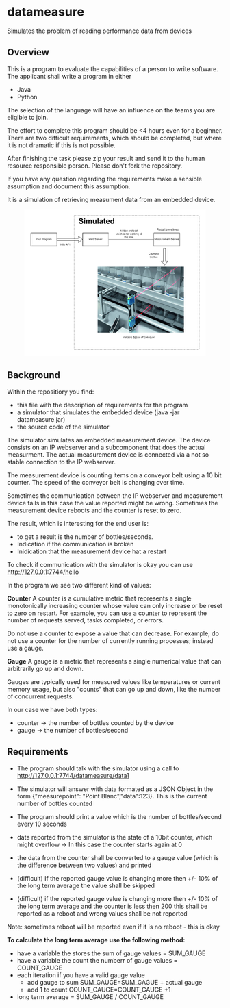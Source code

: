 # datameasure
Simulates the problem of reading performance data from devices


## Overview

This is a program to evaluate the capabilities of a person to write software.
The applicant shall write a program in either
- Java
- Python

The selection of the language will have an influence on the teams you are eligible to join.

The effort to complete this program should be <4 hours even for a beginner.
There are two difficult requirements, which should be completed, but where it is not dramatic if this is not possible.

After finishing the task please zip your result and send it to the human resource responsible person.
Please don't fork the repository.

If you have any question regarding the requirements make a sensible assumption and document this assumption.

It is a simulation of retrieving measument data from an embedded device. 

<figure>
<img src="./Conveyor.png"/>
</figure>

## Background

Within the repositiory you find:
 - this file with the description of requirements for the program
 - a simulator that simulates the embedded device (java -jar datameasure.jar)
 - the source code of the simulator
 

The simulator simulates an embedded measurement device.
The device consists on an IP webserver and a subcomponent that does the actual measurment. 
The actual measurement device is connected via a not so stable connection to the IP webserver.

The measurement device is counting items on a conveyor belt using a 10 bit counter.
The speed of the conveyor belt is changing over time.

Sometimes the communication between the IP webserver and measurement device fails in this case the value reported might be wrong.
Sometimes the measurement device reboots and the counter is reset to zero.

The result, which is interesting for the end user is:
 -  to get a result is the number of bottles/seconds.
 - Indication if the communication is broken
 - Inidication that the measurement device hat a restart


To check if communication with the simulator is okay you can use
http://127.0.0.1:7744/hello


In the program we see two different kind of values:

**Counter**
A counter is a cumulative metric that represents a single monotonically increasing counter whose value can only increase or be reset to zero on restart. For example, you can use a counter to represent the number of requests served, tasks completed, or errors.

Do not use a counter to expose a value that can decrease. For example, do not use a counter for the number of currently running processes; instead use a gauge.

**Gauge**
A gauge is a metric that represents a single numerical value that can arbitrarily go up and down.

Gauges are typically used for measured values like temperatures or current memory usage, but also "counts" that can go up and down, like the number of concurrent requests.


In our case we have both types:
 - counter -> the number of bottles counted by the device
 - gauge   -> the number of bottles/second

## Requirements

- The program should talk with the simulator using a call to http://127.0.0.1:7744/datameasure/data1
- The simulator will answer with data formated as a JSON Object in the form {"measurepoint": "Point Blanc","data":123}.
  This is the current number of bottles counted
- The program should print a value which is the number of bottles/second every 10 seconds
- data reported from the simulator is the state of a 10bit counter, which might overflow -> In this case the counter starts again at 0
- the data from the counter shall be converted to a gauge value (which is the difference between two values) and printed
  
- (difficult) If the reported gauge value is changing more then +/- 10% of the long term average the value shall be skipped
- (difficult) if the reported gauge value is changing more then +/- 10% of the long term average and the counter is less then 200 this 
  shall be reported as a reboot and wrong values shall be not reported

Note: sometimes reboot will be reported even if it is no reboot - this is okay

**To calculate the long term average use the following method:**
- have a variable the stores the sum of gauge values = SUM_GAUGE
- have a variable the count the numberr of gauge values = COUNT_GAUGE
- each iteration if you have a valid gauge value
  - add gauge to sum   SUM_GAUGE=SUM_GAGUE + actual gauge
  - add 1 to count     COUNT_GAUGE=COUNT_GAUGE +1 
- long term average = SUM_GAUGE / COUNT_GAUGE




  

